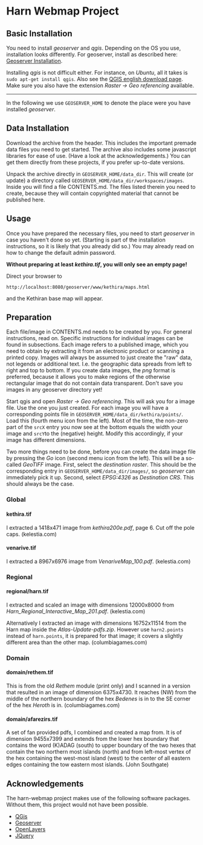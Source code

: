 # Harn Webmap Project

## Basic Installation

You need to install _geoserver_ and _qgis_.  Depending on the OS you
use, installation looks differently.  For geoserver, install as
described here: [Geoserver
Installation](https://docs.geoserver.org/stable/en/user/installation/index.html).

Installing _qgis_ is not difficult either. For instance, on _Ubuntu_,
all it takes is `sudo apt-get install qgis`.  Also see the [QGIS
english download
page](https://www.qgis.org/en/site/forusers/download.html).  Make sure
you also have the extension _Raster -> Geo referencing_ available.

---

In the following we use `GEOSERVER_HOME` to denote the place were you
have installed _geoserver_.

## Data Installation

Download the archive from the header.  This includes the important
premade data files you need to get started.  The archive also includes
some javascript libraries for ease of use.  (Have a look at the
acknowledgements.) You can get them directly from these projects, if
you prefer up-to-date versions.

Unpack the archive directly in `GEOSERVER_HOME/data_dir`. This will
create (or update) a directory called
`GEOSERVER_HOME/data_dir/workspaces/images`. Inside you will find a
file CONTENTS.md. The files listed therein you need to create, because
they will contain copyrighted material that cannot be published here.

## Usage

Once you have prepared the necessary files, you need to start
_geoserver_ in case you haven't done so yet. (Starting is part of the
installation instructions, so it is likely that you already did so.)
You may already read on how to change the default admin password.

**Without preparing at least _kethira.tif_, you will only see an empty
  page!**

Direct your browser to
```
http://localhost:8080/geoserver/www/kethira/maps.html
```
and the Kethiran base map will appear.

## Preparation

Each file/image in CONTENTS.md needs to be created by you.  For
general instructions, read on.  Specific instructions for individual
images can be found in subsections.  Each image refers to a published
image, which you need to obtain by extracting it from an electronic
product or scanning a printed copy.  Images will always be assumed to
just create the "raw" data, not legends or additional text.  I.e. the
geographic data spreads from left to right and top to bottom.  If you
create data images, the _png_ format is preferred, because it allows
you to make regions of the otherwise rectangular image that do not
contain data transparent.  Don't save you images in any geoserver
directory yet!

Start qgis and open _Raster -> Geo referencing_.  This will ask you
for a image file.  Use the one you just created.  For each image you
will have a corresponding points file in
`GEOSERVER_HOME/data_dir/kethira/points/`.  Load this (fourth menu
icon from the left).  Most of the time, the non-zero part of the
`srcX` entry you now see at the bottom equals the width your image and
`srcY`to the (negative) height.  Modify this accordingly, if your
image has different dimensions.

Two more things need to be done, before you can create the data image
file by pressing the _Go_ icon (second menu icon from the left).  This
will be a so-called _GeoTIFF_ image.  First, select the _destination
raster_.  This should be the corresponding entry in
`GEOSERVER_HOME/data_dir/images/`, so _geoserver_ can immediately pick
it up. Second, select _EPSG:4326_ as _Destination CRS_. This should
always be the case.

### Global

#### kethira.tif

I extracted a 1418x471 image from _kethira200e.pdf_, page 6.  Cut
off the pole caps. (kelestia.com)

#### venarive.tif

I extracted a 8967x6976 image from _VenariveMap_100.pdf_. (kelestia.com)

### Regional

#### regional/harn.tif

I extracted and scaled an image with dimensions 12000x8000 from
_Harn_Regional_Interactive_Map_201.pdf_. (kelestia.com)

Alternatively I extracted an image with dimensions 16752x11514 from
the Harn map inside the _Atlas-Update-pdfs.zip_. However use
`harn2.points` instead of `harn.points`, it is prepared for that
image; it covers a slightly different area than the other map. (columbiagames.com)

### Domain

#### domain/rethem.tif

This is from the old _Rethem_ module (print only) and I scanned in a
version that resulted in an image of dimension 6375x4730. It reaches
(NW) from the middle of the northern boundary of the hex _Bedenes_ is
in to the SE corner of the hex _Heroth_ is in. (columbiagames.com)

#### domain/afarezirs.tif

A set of fan provided pdfs, I combined and created a map from. It is
of dimension 9455x7399 and extends from the lower hex boundary that
contains the word (K)ADAG (south) to upper boundary of the two hexes
that contain the two northern most islands (north) and from left-most
vertex of the hex containing the west-most island (west) to the center
of all eastern edges containing the tow eastern most islands. (John Southgate)

## Acknowledgements

The harn-webmap project makes use of the following software packages.
Without them, this project would not have been possible.

* [QGis](https://www.qgis.org)
* [Geoserver](http://geoserver.org)
* [OpenLayers](https://openlayers.org)
* [JQuery](https://jquery.com)
